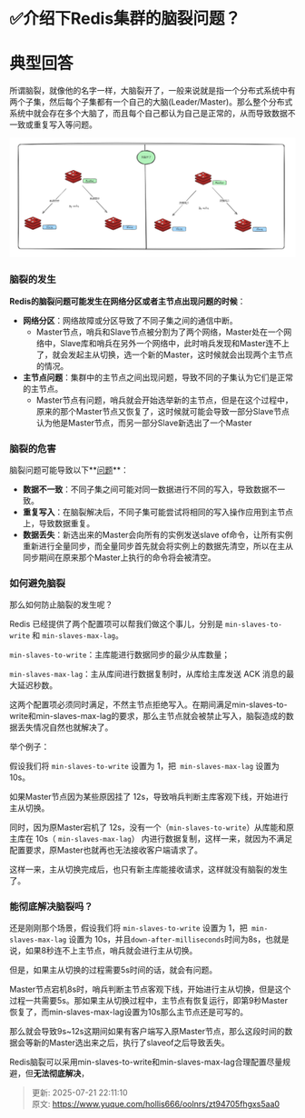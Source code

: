 # ✅介绍下Redis集群的脑裂问题？

# 典型回答


所谓脑裂，就像他的名字一样，大脑裂开了，一般来说就是指一个分布式系统中有两个子集，然后每个子集都有一个自己的大脑(Leader/Master)。那么整个分布式系统中就会存在多个大脑了，而且每个自己都认为自己是正常的，从而导致数据不一致或重复写入等问题。



![1692426824335-79c87ce7-0bf8-4141-986d-2c93e689d4ac.png](./img/9FSW_n5gFZT7whmj/1692426824335-79c87ce7-0bf8-4141-986d-2c93e689d4ac-030896.png)

### 脑裂的发生


**Redis的脑裂问题可能发生在网络分区或者主节点出现问题的时候**：



+ **网络分区**：网络故障或分区导致了不同子集之间的通信中断。
    - Master节点，哨兵和Slave节点被分割为了两个网络，Master处在一个网络中，Slave库和哨兵在另外一个网络中，此时哨兵发现和Master连不上了，就会发起主从切换，选一个新的Master，这时候就会出现两个主节点的情况。
+ **主节点问题**：集群中的主节点之间出现问题，导致不同的子集认为它们是正常的主节点。
    - Master节点有问题，哨兵就会开始选举新的主节点，但是在这个过程中，原来的那个Master节点又恢复了，这时候就可能会导致一部分Slave节点认为他是Master节点，而另一部分Slave新选出了一个Master



### 脑裂的危害
脑裂问题可能导致以下**<u>问题</u>**：

+ **数据不一致**：不同子集之间可能对同一数据进行不同的写入，导致数据不一致。
+ **重复写入**：在脑裂解决后，不同子集可能尝试将相同的写入操作应用到主节点上，导致数据重复。
+ **数据丢失**：新选出来的Master会向所有的实例发送slave of命令，让所有实例重新进行全量同步，而全量同步首先就会将实例上的数据先清空，所以在主从同步期间在原来那个Master上执行的命令将会被清空。

### 
### 如何避免脑裂
那么如何防止脑裂的发生呢？



Redis 已经提供了两个配置项可以帮我们做这个事儿，分别是 `min-slaves-to-write` 和 `min-slaves-max-lag`。



`min-slaves-to-write`：主库能进行数据同步的最少从库数量；

`min-slaves-max-lag`：主从库间进行数据复制时，从库给主库发送 ACK 消息的最大延迟秒数。



这两个配置项必须同时满足，不然主节点拒绝写入。在期间满足min-slaves-to-write和min-slaves-max-lag的要求，那么主节点就会被禁止写入，脑裂造成的数据丢失情况自然也就解决了。



举个例子：



假设我们将 `min-slaves-to-write` 设置为 1，把` min-slaves-max-lag` 设置为 10s。



如果Master节点因为某些原因挂了 12s，导致哨兵判断主库客观下线，开始进行主从切换。



同时，因为原Master宕机了 12s，没有一个（`min-slaves-to-write`）从库能和原主库在 10s（ `min-slaves-max-lag`） 内进行数据复制，这样一来，就因为不满足配置要求，原Master也就再也无法接收客户端请求了。



这样一来，主从切换完成后，也只有新主库能接收请求，这样就没有脑裂的发生了。



### 能彻底解决脑裂吗？


还是刚刚那个场景，假设我们将 `min-slaves-to-write` 设置为 1，把` min-slaves-max-lag` 设置为 10s，并且`down-after-milliseconds`时间为8s，也就是说，如果8秒连不上主节点，哨兵就会进行主从切换。



但是，如果主从切换的过程需要5s时间的话，就会有问题。



Master节点宕机8s时，哨兵判断主节点客观下线，开始进行主从切换，但是这个过程一共需要5s。那如果主从切换过程中，主节点有恢复运行，即第9秒Master恢复了，而min-slaves-max-lag设置为10s那么主节点还是可写的。



那么就会导致9s~12s这期间如果有客户端写入原Master节点，那么这段时间的数据会等新的Master选出来之后，执行了slaveof之后导致丢失。



Redis脑裂可以采用min-slaves-to-write和min-slaves-max-lag合理配置尽量规避，但**无法彻底解决**，



> 更新: 2025-07-21 22:11:10  
> 原文: <https://www.yuque.com/hollis666/oolnrs/zt94705fhgxs5aa0>